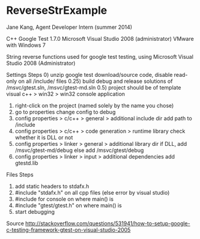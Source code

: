 ReverseStrExample
=================

Jane Kang, Agent Developer Intern (summer 2014)

C++
Google Test 1.7.0
Microsoft Visual Studio 2008 (administrator)
VMware with Windows 7


String reverse functions used for google test testing,
using Microsoft Visual Studio 2008 (Administrator)


Settings Steps
0) unzip google test download/source code, disable read-only on all /include/ files
0.25) build debug and release solutions of /msvc/gtest.sln, /msvc/gtest-md.sln
0.5) project should be of template visual c++ > win32 > win32 console application
1) right-click on the project (named solely by the name you chose)
2) go to properties
	change config to debug
3) config properties > c/c++ > general > additional include dir
	add path to /include
4) config properties > c/c++ > code generation > runtime library
 	check whether it is DLL or not
5) config properties > linker > general > additional library dir
 	if DLL, add /msvc/gtest-md/debug
 	else add /msvc/gtest/debug
6) config properties > linker > input > additional dependencies
	add gtestd.lib
 
 Files Steps
 1) add static headers to stdafx.h
 2) #include "stdafx.h" on all cpp files (else error by visual studio)
 3) #include <iostream> for console on where main() is
 4) #include "gtest/gtest.h" on where main() is
 5) start debugging
 
 Source
 http://stackoverflow.com/questions/531941/how-to-setup-google-c-testing-framework-gtest-on-visual-studio-2005
